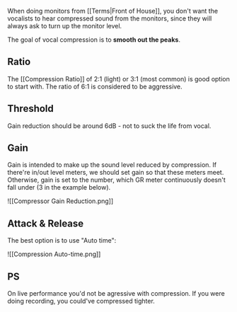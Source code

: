 When doing monitors from [[Terms|Front of House]], you don't want the vocalists to hear compressed sound from the monitors, since they will always ask to turn up the monitor level.

The goal of vocal compression is to **smooth out the peaks**.

## Ratio

The [[Compression Ratio]] of 2:1 (light) or 3:1 (most common) is good option to start with. The ratio of 6:1 is considered to be aggressive.

## Threshold

Gain reduction should be around 6dB - not to suck the life from vocal.

## Gain

Gain is intended to make up the sound level reduced by compression. If there're in/out level meters, we should set gain so that these meters meet. Otherwise, gain is set to the number, which GR meter continuously doesn't fall under (3 in the example below).

![[Compressor Gain Reduction.png]]

## Attack & Release

The best option is to use "Auto time":

![[Compression Auto-time.png]]

## PS

On live performance you'd not be agressive with compression. 
If you were doing recording, you could've compressed tighter.
